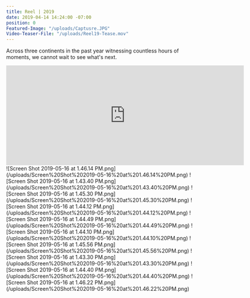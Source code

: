```yaml
---
title: Reel | 2019
date: 2019-04-14 14:24:00 -07:00
position: 0
Featured-Image: "/uploads/Captusre.JPG"
Video-Teaser-File: "/uploads/Reel19-Tease.mov"
---
```


Across three continents in the past year witnessing countless hours of moments, we cannot wait to see what's next.

<iframe src="https://player.vimeo.com/video/329743816" width="640" height="268" frameborder="0" allow="autoplay; fullscreen" allowfullscreen></iframe>

<div class="gallery" data-columns="3">
![Screen Shot 2019-05-16 at 1.46.14 PM.png](/uploads/Screen%20Shot%202019-05-16%20at%201.46.14%20PM.png)
![Screen Shot 2019-05-16 at 1.43.40 PM.png](/uploads/Screen%20Shot%202019-05-16%20at%201.43.40%20PM.png)
![Screen Shot 2019-05-16 at 1.45.30 PM.png](/uploads/Screen%20Shot%202019-05-16%20at%201.45.30%20PM.png)
![Screen Shot 2019-05-16 at 1.44.12 PM.png](/uploads/Screen%20Shot%202019-05-16%20at%201.44.12%20PM.png)
![Screen Shot 2019-05-16 at 1.44.49 PM.png](/uploads/Screen%20Shot%202019-05-16%20at%201.44.49%20PM.png)
![Screen Shot 2019-05-16 at 1.44.10 PM.png](/uploads/Screen%20Shot%202019-05-16%20at%201.44.10%20PM.png)
![Screen Shot 2019-05-16 at 1.45.56 PM.png](/uploads/Screen%20Shot%202019-05-16%20at%201.45.56%20PM.png)
![Screen Shot 2019-05-16 at 1.43.30 PM.png](/uploads/Screen%20Shot%202019-05-16%20at%201.43.30%20PM.png)
![Screen Shot 2019-05-16 at 1.44.40 PM.png](/uploads/Screen%20Shot%202019-05-16%20at%201.44.40%20PM.png)
![Screen Shot 2019-05-16 at 1.46.22 PM.png](/uploads/Screen%20Shot%202019-05-16%20at%201.46.22%20PM.png)



</div>








